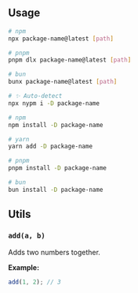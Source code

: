 ## Usage

<!-- AUTOMD_START generator="pm-x" name="package-name" usage="[path]" -->

```sh
# npm
npx package-name@latest [path]

# pnpm
pnpm dlx package-name@latest [path]

# bun
bunx package-name@latest [path]
```

<!-- AUTOMD_END -->

<!-- AUTOMD_START generator="pm-install" name="package-name" dev="true" -->

```sh
# ✨ Auto-detect
npx nypm i -D package-name

# npm
npm install -D package-name

# yarn
yarn add -D package-name

# pnpm
pnpm install -D package-name

# bun
bun install -D package-name
```

<!-- AUTOMD_END -->

## Utils

<!-- AUTOMD_START generator="jsdocs" src="./src/index" -->

### `add(a, b)`

Adds two numbers together.

**Example:**

```js
add(1, 2); // 3
```


<!-- AUTOMD_END -->
